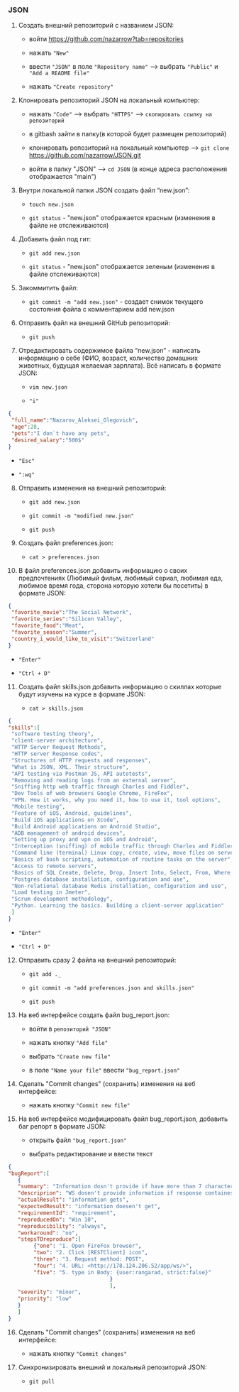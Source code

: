 ### JSON

1. Создать внешний репозиторий c названием JSON:

    + войти <https://github.com/nazarrow?tab=repositories>

    + нажать `"New"`

    + ввести `"JSON"` в поле `"Repository name"` --> выбрать `"Public"` и `"Add a README file"`

    + нажать `"Create repository"`

2. Клонировать репозиторий JSON на локальный компьютер:

    + нажать `"Code"` --> выбрать `"HTTPS"` --> `скопировать ссылку на репозиторий`

    + в gitbash зайти в папку(в которой будет размещен репозиторий)

    + клонировать репозиторий на локальный компьютер --> `git clone` <https://github.com/nazarrow/JSON.git>

    + войти в папку "JSON" --> `cd JSON` (в конце адреса расположения отображается "main")

3. Внутри локальной папки JSON создать файл “new.json”:

    + `touch new.json`

    + `git status` - "new.json" отображается красным (изменения в файле не отслеживаются)

4. Добавить файл под гит:

    + `git add new.json`

    + `git status` - "new.json" отображается зеленым (изменения в файле отслеживаются)

5. Закоммитить файл:

    + `git commit -m "add new.json"` - создает снимок текущего состояния файла с комментарием add new.json

6. Отправить файл на внешний GitHub репозиторий:

    + `git push`

7. Отредактировать содержимое файла “new.json” - написать информацию о себе (ФИО, возраст, количество домашних животных, будущая желаемая зарплата). Всё написать в формате JSON:

    + `vim new.json`

    + `"i"`

````json
{
 "full_name":"Nazarov_Aleksei_Olegovich",
 "age":28,
 "pets":"I don`t have any pets",
 "desired_salary":"500$"
}
````

+ `"Esc"`  

+ `":wq"`

8. Отправить изменения на внешний репозиторий:

    + `git add new.json`

    + `git commit -m "modified new.json"`

    + `git push`

9. Создать файл preferences.json:

    + `cat > preferences.json`

10. В файл preferences.json добавить информацию о своих предпочтениях (Любимый фильм, любимый сериал, любимая еда, любимое время года, сторона которую хотели бы посетить) в формате JSON:

```` json
{
 "favorite_movie":"The Social Network",
 "favorite_series":"Silicon Valley",
 "favorite_food":"Meat",
 "favorite_season":"Summer",
 "country_i_would_like_to_visit":"Switzerland"
}
````

+ `"Enter"`

+ `"Ctrl + D"`

11. Создать файл skills.json добавить информацию о скиллах которые будут изучены на курсе в формате JSON:

    + `cat > skills.json`

````json
{
"skills":[
 "software testing theory",
 "client-server architecture",
 "HTTP Server Request Methods",
 "HTTP server Response codes",
 "Structures of HTTP requests and responses",
 "What is JSON, XML. Their structure",
 "API testing via Postman JS, API autotests",
 "Removing and reading logs from an external server",
 "Sniffing http web traffic through Charles and Fiddler",
 "Dev Tools of web browsers Google Chrome, FireFox",
 "VPN. How it works, why you need it, how to use it, tool options",
 "Mobile testing",
 "Feature of iOS, Android, guidelines",
 "Build iOS applications on Xcode",
 "Build Android applications on Android Studio",
 "ADB management of android devices",
 "Setting up proxy and vpn on iOS and Android",
 "Interception (sniffing) of mobile traffic through Charles and Fiddler on iOS and Android",
 "Command line (terminal) Linux copy, create, view, move files on servers without a graphical interface",
 "Basics of bash scripting, automation of routine tasks on the server",
 "Access to remote servers",
 "Basics of SQL Create, Delete, Drop, Insert Into, Select, From, Where, Join",
 "Postgres database installation, configuration and use",
 "Non-relational database Redis installation, configuration and use",
 "Load testing in Jmeter",
 "Scrum development methodology",
 "Python. Learning the basics. Building a client-server application"
 ]
}
````

+ `"Enter"`

+ `"Ctrl + D"`

12. Отправить сразу 2 файла на внешний репозиторий:

    + `git add ._`

    + `git commit -m "add preferences.json and skills.json"`

    + `git push`

13. На веб интерфейсе создать файл bug_report.json:

    + войти в `репозиторий "JSON"`

    + нажать кнопку `"Add file"`

    + выбрать `"Create new file"`

    + в поле `"Name your file"` ввести `"bug_report.json"`

14. Сделать "Commit changes" (сохранить) изменения на веб интерфейсе:

    + нажать кнопку `"Commit new file"`

15. На веб интерфейсе модифицировать файл bug_report.json, добавить баг репорт в формате JSON:

    + открыть файл `"bug_report.json"`

    + выбрать редактирование и ввести текст

````json
{
"bugReport":[
   {
   "summary": "Information dosn't provide if have more than 7 characters from WS",
   "descriprion": "WS dosen't provide information if response containes more than 8 characters",
   "actualResult": "information gets",
   "expectedResult": "information doesen't get",
   "requirementId": "requirement",
   "reproducedOn": "Win 10",
   "reproducibility": "always",
   "workaround": "no",
   "stepsTOreproduce":[
        {"one": "1. Open FireFox browser",
        "two": "2. Click [RESTClient] icon",
        "three": "3. Request method: POST",
        "four": "4. URL: <http://178.124.206.52/app/ws/>",
        "five": "5. type in Body: {user:rangarad, strict:false}"
                                }
                                ],
   "severity": "minor",
   "priority": "low"
   }  
   ]
}
````

16. Сделать "Commit changes" (сохранить) изменения на веб интерфейсе:

    + нажать кнопку `"Commit changes"`

17. Синхронизировать внешний и локальный репозиторий JSON:

    + `git pull`
